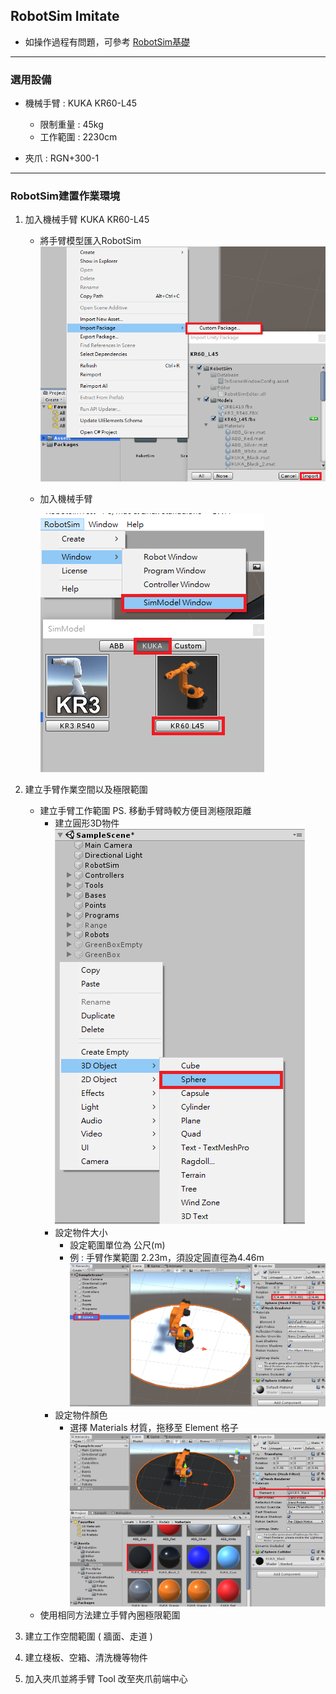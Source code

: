 ## RobotSim Imitate

- 如操作過程有問題，可參考 [RobotSim基礎](https://yazelin.github.io/usc2019-RobotSim/zh-tw/1RobotSimBasic.html)

---
### 選用設備

- 機械手臂 : KUKA KR60-L45
	- 限制重量 : 45kg
	- 工作範圍 : 2230cm
	
- 夾爪 : RGN+300-1

---
### RobotSim建置作業環境

1. 加入機械手臂 KUKA KR60-L45
	- 將手臂模型匯入RobotSim
		 ![Robot_Model](./image/RobotSim_Import_Model.png)
		 
	- 加入機械手臂 
                                              
		![Robot_Model](./image/RobotSim_Import_Robot.png)
2. 建立手臂作業空間以及極限範圍
	- 建立手臂工作範圍      PS. 移動手臂時較方便目測極限距離
		- 建立圓形3D物件                                                                            
			![Robot_Model](./image/RobotSim_Add_Range_Sphere.png)
		- 設定物件大小
			- 設定範圍單位為 公尺(m)
			- 例 : 手臂作業範圍 2.23m，須設定圓直徑為4.46m                                          
				![Robot_Model](./image/RobotSim_Range_Size.png)
		- 設定物件顏色
			- 選擇 Materials 材質，拖移至 Element 格子
				![Robot_Model](./image/RobotSim_Range_Color.png)
	- 使用相同方法建立手臂內圈極限範圍
		
3. 建立工作空間範圍 ( 牆面、走道 )
4. 建立棧板、空箱、清洗機等物件
5. 加入夾爪並將手臂 Tool 改至夾爪前端中心
<!--stackedit_data:
eyJoaXN0b3J5IjpbMTg5NjM4NjQ3NywtMTM0NjkyMDIxNCwyOT
Q1NDg2NjQsMTE4NzY2NjczLC01OTk5NDMwNTQsMTQ3NTAwMTIy
LDgxNDcwMjExNCwtMTQwMTgzODAyNCwxNDM4MjQ1NzEzLDE0Nz
czNzQ5NjgsLTY5NzM3MzA4NCwtMTQ2MTUxNzIzNywxODc2MTg1
OTA0LDU4NDc3MjU1Myw1ODg0OTc3NDMsLTE2Nzk5NDczMjYsMz
AwNjc4ODUzLDI4NDg4NTQxNCwtMTA5NDM2MTE3NiwtMTc1Nzkz
NDk5NV19
-->